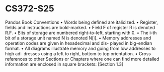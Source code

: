 # CS372-S25

Pandos Book Conventions
• Words being defined are italicized.
• Register, fields and instructions are bold-marked.
• Field F of register R is denoted R.F.
• Bits of storage are numbered right-to-left, starting with 0.
• The i-th bit of a storage unit named N is denoted N[i].
• Memory addresses and operation codes are given in hexadecimal and dis-
played in big-endian format.
• All diagrams illustrate memory and going from low addresses to high ad-
dresses using a left to right, bottom to top orientation.
• Cross references to other Sections or Chapters where one can find more
detailed information are enclosed in square brackets: [Section 1.3]

